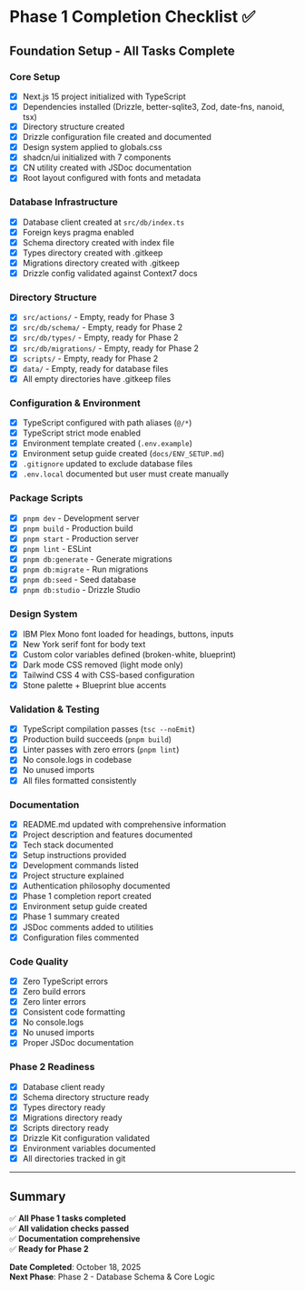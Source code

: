 # Phase 1 Completion Checklist ✅

## Foundation Setup - All Tasks Complete

### Core Setup

- [x] Next.js 15 project initialized with TypeScript
- [x] Dependencies installed (Drizzle, better-sqlite3, Zod, date-fns, nanoid, tsx)
- [x] Directory structure created
- [x] Drizzle configuration file created and documented
- [x] Design system applied to globals.css
- [x] shadcn/ui initialized with 7 components
- [x] CN utility created with JSDoc documentation
- [x] Root layout configured with fonts and metadata

### Database Infrastructure

- [x] Database client created at `src/db/index.ts`
- [x] Foreign keys pragma enabled
- [x] Schema directory created with index file
- [x] Types directory created with .gitkeep
- [x] Migrations directory created with .gitkeep
- [x] Drizzle config validated against Context7 docs

### Directory Structure

- [x] `src/actions/` - Empty, ready for Phase 3
- [x] `src/db/schema/` - Empty, ready for Phase 2
- [x] `src/db/types/` - Empty, ready for Phase 2
- [x] `src/db/migrations/` - Empty, ready for Phase 2
- [x] `scripts/` - Empty, ready for Phase 2
- [x] `data/` - Empty, ready for database files
- [x] All empty directories have .gitkeep files

### Configuration & Environment

- [x] TypeScript configured with path aliases (`@/*`)
- [x] TypeScript strict mode enabled
- [x] Environment template created (`.env.example`)
- [x] Environment setup guide created (`docs/ENV_SETUP.md`)
- [x] `.gitignore` updated to exclude database files
- [x] `.env.local` documented but user must create manually

### Package Scripts

- [x] `pnpm dev` - Development server
- [x] `pnpm build` - Production build
- [x] `pnpm start` - Production server
- [x] `pnpm lint` - ESLint
- [x] `pnpm db:generate` - Generate migrations
- [x] `pnpm db:migrate` - Run migrations
- [x] `pnpm db:seed` - Seed database
- [x] `pnpm db:studio` - Drizzle Studio

### Design System

- [x] IBM Plex Mono font loaded for headings, buttons, inputs
- [x] New York serif font for body text
- [x] Custom color variables defined (broken-white, blueprint)
- [x] Dark mode CSS removed (light mode only)
- [x] Tailwind CSS 4 with CSS-based configuration
- [x] Stone palette + Blueprint blue accents

### Validation & Testing

- [x] TypeScript compilation passes (`tsc --noEmit`)
- [x] Production build succeeds (`pnpm build`)
- [x] Linter passes with zero errors (`pnpm lint`)
- [x] No console.logs in codebase
- [x] No unused imports
- [x] All files formatted consistently

### Documentation

- [x] README.md updated with comprehensive information
- [x] Project description and features documented
- [x] Tech stack documented
- [x] Setup instructions provided
- [x] Development commands listed
- [x] Project structure explained
- [x] Authentication philosophy documented
- [x] Phase 1 completion report created
- [x] Environment setup guide created
- [x] Phase 1 summary created
- [x] JSDoc comments added to utilities
- [x] Configuration files commented

### Code Quality

- [x] Zero TypeScript errors
- [x] Zero build errors
- [x] Zero linter errors
- [x] Consistent code formatting
- [x] No console.logs
- [x] No unused imports
- [x] Proper JSDoc documentation

### Phase 2 Readiness

- [x] Database client ready
- [x] Schema directory structure ready
- [x] Types directory ready
- [x] Migrations directory ready
- [x] Scripts directory ready
- [x] Drizzle Kit configuration validated
- [x] Environment variables documented
- [x] All directories tracked in git

---

## Summary

✅ **All Phase 1 tasks completed**  
✅ **All validation checks passed**  
✅ **Documentation comprehensive**  
✅ **Ready for Phase 2**

**Date Completed**: October 18, 2025  
**Next Phase**: Phase 2 - Database Schema & Core Logic
